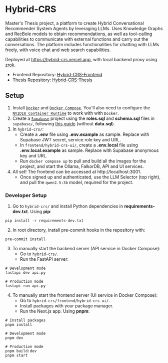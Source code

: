# Hybrid-CRS
Master's Thesis project, a platform to create Hybrid Conversational Recommender System Agents by leveraging LLMs. Uses Knowledge Graphs and RecBole models to obtain recommendations, as well as tool-calling capabilities to communicate with external functions and carry out the conversations. The platform includes functionalities for chatting with LLMs freely, with voice chat and web search capabilities.

Deployed at https://hybrid-crs.vercel.app, with local backend proxy using [zrok](https://zrok.io/).

- Frontend Repository: [Hybrid-CRS-Frontend](https://github.com/Acervans/Hybrid-CRS-Frontend)
- Thesis Repository: [Hybrid-CRS-Thesis](https://github.com/Acervans/Hybrid-CRS-Thesis)


## Setup
1. Install [`Docker`](https://www.docker.com/get-started/) and [`Docker Compose`](https://docs.docker.com/compose/). You'll also need to configure the [`NVIDIA Container Runtime`](https://docs.nvidia.com/ai-enterprise/deployment/vmware/latest/docker.html) to work with with `Docker`.
2. Create a [`Supabase`](https://supabase.com/) project using the __roles.sql__ and __schema.sql__ files in `supabase/`, following [this guide](https://supabase.com/docs/guides/platform/migrating-within-supabase/backup-restore#restore-backup-using-cli) (without __data.sql__).
3. In `hybrid-crs/`:
   - Create a __.env__ file using __.env.example__ as sample. Replace with Supabase JWT secret, service role key and URL.
   - In `frontend/hybrid-crs-ui/`, create a __.env.local__ file using __.env.local.example__ as sample. Replace with Supabase anonymous key and URL.
   - Run `docker compose up` to pull and build all the images for the project, and start the Ollama, FalkorDB, API and UI services.
4. All set! The frontend can be accessed at http://localhost:3001.
   - Once signed up and authenticated, use the LLM Selector (top right), and pull the `qwen2.5:3b` model, required for the project.

### Developer Setup
1. Go to `hybrid-crs/` and install Python dependencies in __requirements-dev.txt__. Using __pip__:
```shell
pip install -r requirements-dev.txt
```
2. In root directory, install pre-commit hooks in the repository with:
```shell
pre-commit install
```
3. To manually start the backend server (API service in Docker Compose):
   - Go to `hybrid-crs/`.
   - Run the FastAPI server:
```shell
# Development mode
fastapi dev api.py
```
```shell
# Production mode
fastapi run api.py
```
4. To manually start the frontend server (UI service in Docker Compose):
   - Go to `hybrid-crs/frontend/hybrid-crs-ui/`.
   - Install packages with your package manager.
   - Run the Next.js app. Using __pnpm__:
```shell
# Install packages
pnpm install
```
```shell
# Development mode
pnpm dev
```
```shell
# Production mode
pnpm build:dev
pnpm start
```
